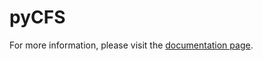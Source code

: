 # pyCFS 

For more information, please visit the [documentation page](https://opencfs.gitlab.io/pycfs/).